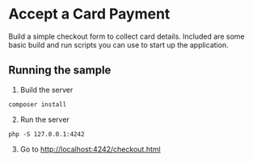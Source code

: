 # Accept a Card Payment

Build a simple checkout form to collect card details. Included are some basic build and run scripts you can use to start up the application.

## Running the sample

1. Build the server

```
composer install
```

2. Run the server

```
php -S 127.0.0.1:4242
```

3. Go to [http://localhost:4242/checkout.html](http://localhost:4242/checkout.html)
